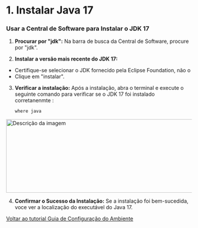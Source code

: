 # 1. Instalar Java 17
###  Usar a Central de Software para Instalar o JDK 17

1. **Procurar por "jdk":**
   Na barra de busca da Central de Software, procure por "jdk".

2. **Instalar a versão mais recente do JDK 17:**
- Certifique-se selecionar o JDK fornecido pela Eclipse Foundation, não o
- Clique em "instalar".

3. **Verificar a instalação:** 
   Após a instalação, abra o terminal e execute o seguinte comando para verificar se o JDK 17 foi instalado corretanenmte :
   ```sh
   where java
<img src="/imagem/wherejava.png" alt="Descrição da imagem" width="700" height="200">

4. **Confirmar o Sucesso da Instalação:**
   Se a instalação foi bem-sucedida, voce ver a localização do executável do Java 17.

[Voltar ao tutorial Guia de Configuração do Ambiente](../README.md)